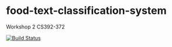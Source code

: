# food-text-classification-system
  Workshop 2 CS392-372
  
[![Build Status](https://app.travis-ci.com/Asiaalrajeh/food-text-classification-system.svg?branch=master)](https://app.travis-ci.com/Asiaalrajeh/food-text-classification-system)

